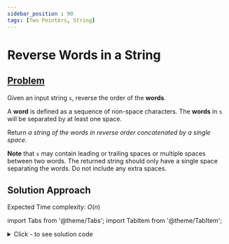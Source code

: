 ```yaml
---
sidebar_position : 90
tags: [Two Pointers, String]
---
```


# Reverse Words in a String

## [Problem](https://leetcode.com/problems/reverse-words-in-a-string/)

<p>Given an input string <code>s</code>, reverse the order of the <strong>words</strong>.</p>

<p>A <strong>word</strong> is defined as a sequence of non-space characters. The <strong>words</strong> in <code>s</code> will be separated by at least one space.</p>

<p>Return <em>a string of the words in reverse order concatenated by a single space.</em></p>

<p><b>Note</b> that <code>s</code> may contain leading or trailing spaces or multiple spaces between two words. The returned string should only have a single space separating the words. Do not include any extra spaces.</p>

## Solution Approach

Expected Time complexity: $O(n)$

import Tabs from '@theme/Tabs';
import TabItem from '@theme/TabItem';

<details><summary>Click - to see solution code</summary>

<Tabs>
<TabItem value="cpp" label="C++">

```cpp
class Solution {
   public:
    string reverseWords(string s) {
        vector<string> words;
        int cnt = 0, n = s.length();
        for (int i = 0; i < n; i++) {
            if (s[i] != ' ')
                cnt++;
            else {
                if (cnt == 0) continue;
                words.push_back(s.substr(i - cnt, cnt));
                cnt = 0;
            }
        }
        if (cnt) {
            words.push_back(s.substr(n - cnt, cnt));
            cnt = 0;
        }
        string w = "";
        reverse(words.begin(), words.end());
        w = words[0];
        for (int i = 1; i < words.size(); i++) {
            w += " " + words[i];
        }
        return w;
    }
};

```
</TabItem>
</Tabs>

</details>
